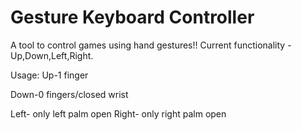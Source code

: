 # Gesture Keyboard Controller
A tool to control games using hand gestures!!
Current functionality - Up,Down,Left,Right.

Usage:
Up-1 finger

Down-0 fingers/closed wrist

Left- only left palm open
Right- only right palm open
